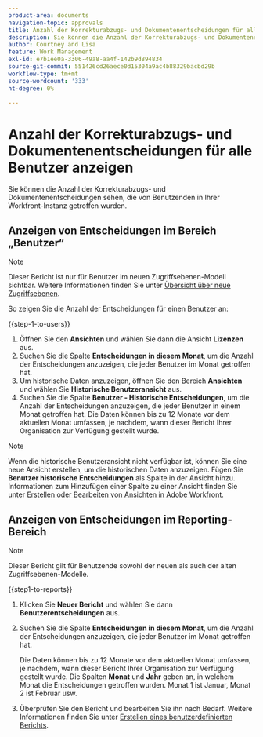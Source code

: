 ```yaml
---
product-area: documents
navigation-topic: approvals
title: Anzahl der Korrekturabzugs- und Dokumentenentscheidungen für alle Benutzer anzeigen
description: Sie können die Anzahl der Korrekturabzugs- und Dokumentenentscheidungen sehen, die von Benutzenden in Ihrer Workfront-Instanz getroffen wurden.
author: Courtney and Lisa
feature: Work Management
exl-id: e7b1ee0a-3306-49a8-aa4f-142b9d894834
source-git-commit: 551426cd26aece0d15304a9ac4b88329bacbd29b
workflow-type: tm+mt
source-wordcount: '333'
ht-degree: 0%

---
```



# Anzahl der Korrekturabzugs- und Dokumentenentscheidungen für alle Benutzer anzeigen

Sie können die Anzahl der Korrekturabzugs- und Dokumentenentscheidungen sehen, die von Benutzenden in Ihrer Workfront-Instanz getroffen wurden.

## Anzeigen von Entscheidungen im Bereich „Benutzer“

>[!NOTE]
>
>Dieser Bericht ist nur für Benutzer im neuen Zugriffsebenen-Modell sichtbar. Weitere Informationen finden Sie unter [Übersicht über neue Zugriffsebenen](/help/quicksilver/administration-and-setup/add-users/how-access-levels-work/access-level-overview.md).

So zeigen Sie die Anzahl der Entscheidungen für einen Benutzer an:

{{step-1-to-users}}

1. Öffnen Sie den **Ansichten** und wählen Sie dann die Ansicht **Lizenzen** aus.
1. Suchen Sie die Spalte **Entscheidungen in diesem Monat**, um die Anzahl der Entscheidungen anzuzeigen, die jeder Benutzer im Monat getroffen hat.
1. Um historische Daten anzuzeigen, öffnen Sie den Bereich **Ansichten** und wählen Sie **Historische Benutzeransicht** aus.
1. Suchen Sie die Spalte **Benutzer - Historische Entscheidungen**, um die Anzahl der Entscheidungen anzuzeigen, die jeder Benutzer in einem Monat getroffen hat. Die Daten können bis zu 12 Monate vor dem aktuellen Monat umfassen, je nachdem, wann dieser Bericht Ihrer Organisation zur Verfügung gestellt wurde.

>[!NOTE]
>
>Wenn die historische Benutzeransicht nicht verfügbar ist, können Sie eine neue Ansicht erstellen, um die historischen Daten anzuzeigen. Fügen Sie **Benutzer historische Entscheidungen** als Spalte in der Ansicht hinzu. Informationen zum Hinzufügen einer Spalte zu einer Ansicht finden Sie unter [Erstellen oder Bearbeiten von Ansichten in Adobe Workfront](/help/quicksilver/reports-and-dashboards/reports/reporting-elements/create-edit-views.md).


## Anzeigen von Entscheidungen im Reporting-Bereich

>[!NOTE]
>
>Dieser Bericht gilt für Benutzende sowohl der neuen als auch der alten Zugriffsebenen-Modelle.

{{step1-to-reports}}

1. Klicken Sie **Neuer Bericht** und wählen Sie dann **Benutzerentscheidungen** aus.
1. Suchen Sie die Spalte **Entscheidungen in diesem Monat**, um die Anzahl der Entscheidungen anzuzeigen, die jeder Benutzer im Monat getroffen hat.

   Die Daten können bis zu 12 Monate vor dem aktuellen Monat umfassen, je nachdem, wann dieser Bericht Ihrer Organisation zur Verfügung gestellt wurde. Die Spalten **Monat** und **Jahr** geben an, in welchem Monat die Entscheidungen getroffen wurden. Monat 1 ist Januar, Monat 2 ist Februar usw.

1. Überprüfen Sie den Bericht und bearbeiten Sie ihn nach Bedarf. Weitere Informationen finden Sie unter [Erstellen eines benutzerdefinierten Berichts](/help/quicksilver/reports-and-dashboards/reports/creating-and-managing-reports/create-custom-report.md).

